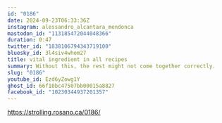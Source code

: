 ```yaml
---
id: "0186"
date: 2024-09-23T06:33:36Z
instagram: alessandro_alcantara_mendonca
mastodon_id: "113185472044048366"
duration: 0:47
twitter_id: "1838106794343719100"
bluesky_id: 3l4siv4whom27
title: vital ingredient in all recipes
summary: Without this, the rest might not come together correctly.
slug: "0186"
youtube_id: Ezd6yZowg1Y
ghost_id: 66f10bc47507bb00015a8827
facebook_id: "10230344937201357"
---
```

https://strolling.rosano.ca/0186/
